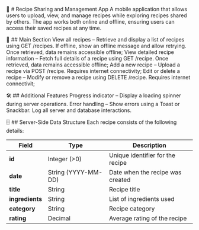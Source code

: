 📱 # Recipe Sharing and Management App
A mobile application that allows users to upload, view, and manage recipes while exploring recipes shared by others. The app works both online and offline, ensuring users can access their saved recipes at any time.

📌 ## Main Section
View all recipes – Retrieve and display a list of recipes using GET /recipes. If offline, show an offline message and allow retrying. Once retrieved, data remains accessible offline;
View detailed recipe information – Fetch full details of a recipe using GET /recipe. Once retrieved, data remains accessible offline;
Add a new recipe – Upload a recipe via POST /recipe. Requires internet connectivity; 
Edit or delete a recipe – Modify or remove a recipe using DELETE /recipe. Requires internet connectivit;

🛠️ ## Additional Features
Progress indicator – Display a loading spinner during server operations.
Error handling – Show errors using a Toast or Snackbar. Log all server and database interactions. 

🗄️ ## Server-Side Data Structure
Each recipe consists of the following details:

| Field           | Type                | Description                      |
|-----------------|---------------------|----------------------------------|
| **id**          | Integer (>0)        | Unique identifier for the recipe |
| **date**        | String (YYYY-MM-DD) | Date when the recipe was created |
| **title**       | String              | Recipe title                     |
| **ingredients** | String              | List of ingredients used         |
| **category**    | String              | Recipe category                  |
| **rating**      | Decimal             | Average rating of the recipe     |

